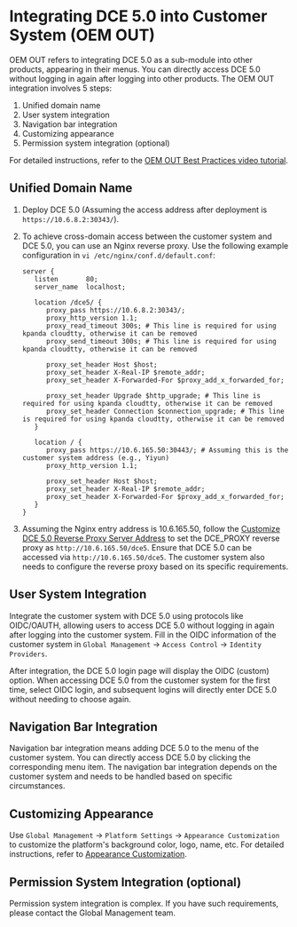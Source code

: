 # Integrating DCE 5.0 into Customer System (OEM OUT)

OEM OUT refers to integrating DCE 5.0 as a sub-module into other products, appearing in their menus.
You can directly access DCE 5.0 without logging in again after logging into other products.
The OEM OUT integration involves 5 steps:

1. Unified domain name
2. User system integration
3. Navigation bar integration
4. Customizing appearance
5. Permission system integration (optional)

For detailed instructions, refer to the [OEM OUT Best Practices video tutorial](../../videos/use-cases.md#dce-50_2).

## Unified Domain Name

1. Deploy DCE 5.0 (Assuming the access address after deployment is `https://10.6.8.2:30343/`).
2. To achieve cross-domain access between the customer system and DCE 5.0, you can use an Nginx reverse proxy.
   Use the following example configuration in `vi /etc/nginx/conf.d/default.conf`:

    ```nginx
    server {
       listen       80;
       server_name  localhost;

       location /dce5/ {
          proxy_pass https://10.6.8.2:30343/;
          proxy_http_version 1.1;
          proxy_read_timeout 300s; # This line is required for using kpanda cloudtty, otherwise it can be removed
          proxy_send_timeout 300s; # This line is required for using kpanda cloudtty, otherwise it can be removed

          proxy_set_header Host $host;
          proxy_set_header X-Real-IP $remote_addr;
          proxy_set_header X-Forwarded-For $proxy_add_x_forwarded_for;

          proxy_set_header Upgrade $http_upgrade; # This line is required for using kpanda cloudtty, otherwise it can be removed
          proxy_set_header Connection $connection_upgrade; # This line is required for using kpanda cloudtty, otherwise it can be removed
       }

       location / {
          proxy_pass https://10.6.165.50:30443/; # Assuming this is the customer system address (e.g., Yiyun)
          proxy_http_version 1.1;

          proxy_set_header Host $host;
          proxy_set_header X-Real-IP $remote_addr;
          proxy_set_header X-Forwarded-For $proxy_add_x_forwarded_for;
       }
    }
    ```

3. Assuming the Nginx entry address is 10.6.165.50, follow the
   [Customize DCE 5.0 Reverse Proxy Server Address](../install/reverse-proxy.md) to
   set the DCE_PROXY reverse proxy as `http://10.6.165.50/dce5`. Ensure that DCE 5.0
   can be accessed via `http://10.6.165.50/dce5`. The customer system also needs
   to configure the reverse proxy based on its specific requirements.

## User System Integration

Integrate the customer system with DCE 5.0 using protocols like OIDC/OAUTH,
allowing users to access DCE 5.0 without logging in again after logging into
the customer system. Fill in the OIDC information of the customer system in
`Global Management` -> `Access Control` -> `Identity Providers`.

After integration, the DCE 5.0 login page will display the OIDC (custom) option.
When accessing DCE 5.0 from the customer system for the first time,
select OIDC login, and subsequent logins will directly enter DCE 5.0 without needing to choose again.

## Navigation Bar Integration

Navigation bar integration means adding DCE 5.0 to the menu of the customer system.
You can directly access DCE 5.0 by clicking the corresponding menu item. The navigation bar
integration depends on the customer system and needs to be handled based on specific circumstances.

## Customizing Appearance

Use `Global Management` -> `Platform Settings` -> `Appearance Customization` to customize
the platform's background color, logo, name, etc. For detailed instructions,
refer to [Appearance Customization](../user-guide/platform-setting/appearance.md).

## Permission System Integration (optional)

Permission system integration is complex.
If you have such requirements, please contact the Global Management team.
